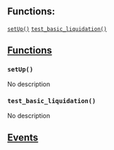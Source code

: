

## Functions:
[`setUp()`](#LoanLiquidationTest-setUp--)
[`test_basic_liquidation()`](#LoanLiquidationTest-test_basic_liquidation--)


## <u>Functions</u>

### `setUp()`
No description

### `test_basic_liquidation()`
No description

## <u>Events</u>
